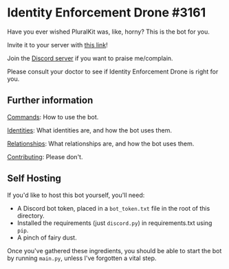 # Identity Enforcement Drone #3161

Have you ever wished PluralKit was, like, horny? This is the bot for you.

Invite it to your server with [this link](https://discord.com/api/oauth2/authorize?client_id=694984579995533313&permissions=536955904&scope=bot)!

Join the [Discord server](https://discord.gg/jXwgQAu) if you want to praise me/complain.

Please consult your doctor to see if Identity Enforcement Drone is right for you.

## Further information

[Commands](docs/COMMANDS.md): How to use the bot.

[Identities](docs/IDENTITIES.md): What identities are, and how the bot uses them.

[Relationships](docs/RELATIONSHIPS.md): What relationships are, and how the bot uses them.

[Contributing](docs/CONTRIBUTING.md): Please don't.

## Self Hosting

If you'd like to host this bot yourself, you'll need:

- A Discord bot token, placed in a `bot_token.txt` file in the root of this directory.
- Installed the requirements (just `discord.py`) in requirements.txt using `pip`.
- A pinch of fairy dust.

Once you've gathered these ingredients, you should be able to start the bot by running `main.py`, unless I've forgotten a vital step.